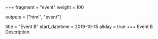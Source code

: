 +++
fragment = "event"
weight = 100

outputs = ["html", "event"]

title = "Event B"
start_datetime = 2019-10-15
allday = true
+++
Event B Description
